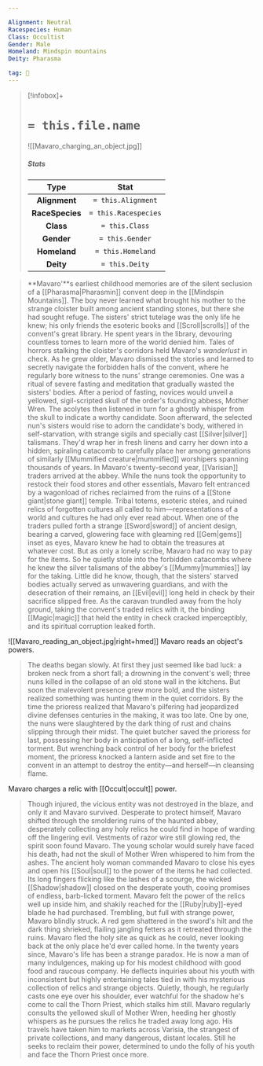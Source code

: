 ```yaml
---

Alignment: Neutral
Racespecies: Human
Class: Occultist
Gender: Male
Homeland: Mindspin mountains
Deity: Pharasma

tag: 👤️
---
```


> [!infobox]+
> #  `= this.file.name`
> ![[Mavaro_charging_an_object.jpg]]
> ##### Stats
> Type | Stat |
> :---: |:---:|
> **Alignment** | `= this.Alignment` |
> **RaceSpecies** | `= this.Racespecies` |
> **Class** | `= this.Class` |
> **Gender** | `= this.Gender` |
> **Homeland** | `= this.Homeland` |
> **Deity** | `= this.Deity` |



> **Mavaro'**s earliest childhood memories are of the silent seclusion of a [[Pharasma|Pharasmin]] convent deep in the [[Mindspin Mountains]]. The boy never learned what brought his mother to the strange cloister built among ancient standing stones, but there she had sought refuge. The sisters' strict tutelage was the only life he knew; his only friends the esoteric books and [[Scroll|scrolls]] of the convent's great library. He spent years in the library, devouring countless tomes to learn more of the world denied him.
> Tales of horrors stalking the cloister's corridors held Mavaro's *wanderlust* in check. As he grew older, Mavaro dismissed the stories and learned to secretly navigate the forbidden halls of the convent, where he regularly bore witness to the nuns' strange ceremonies. One was a ritual of severe fasting and meditation that gradually wasted the sisters' bodies. After a period of fasting, novices would unveil a yellowed, sigil-scripted skull of the order's founding abbess, Mother Wren. The acolytes then listened in turn for a ghostly whisper from the skull to indicate a worthy candidate. Soon afterward, the selected nun's sisters would rise to adorn the candidate's body, withered in self-starvation, with strange sigils and specially cast [[Silver|silver]] talismans. They'd wrap her in fresh linens and carry her down into a hidden, spiraling catacomb to carefully place her among generations of similarly [[Mummified creature|mummified]] worshipers spanning thousands of years.
> In Mavaro's twenty-second year, [[Varisian]] traders arrived at the abbey. While the nuns took the opportunity to restock their food stores and other essentials, Mavaro felt entranced by a wagonload of riches reclaimed from the ruins of a [[Stone giant|stone giant]] temple. Tribal totems, esoteric steles, and ruined relics of forgotten cultures all called to him—representations of a world and cultures he had only ever read about. When one of the traders pulled forth a strange [[Sword|sword]] of ancient design, bearing a carved, glowering face with gleaming red [[Gem|gems]] inset as eyes, Mavaro knew he had to obtain the treasures at whatever cost.
> But as only a lonely scribe, Mavaro had no way to pay for the items. So he quietly stole into the forbidden catacombs where he knew the silver talismans of the abbey's [[Mummy|mummies]] lay for the taking. Little did he know, though, that the sisters' starved bodies actually served as unwavering guardians, and with the desecration of their remains, an [[Evil|evil]] long held in check by their sacrifice slipped free. As the caravan trundled away from the holy ground, taking the convent's traded relics with it, the binding [[Magic|magic]] that held the entity in check cracked imperceptibly, and its spiritual corruption leaked forth.

![[Mavaro_reading_an_object.jpg|right+hmed]] 
 Mavaro reads an object's powers.
> The deaths began slowly. At first they just seemed like bad luck: a broken neck from a short fall; a drowning in the convent's well; three nuns killed in the collapse of an old stone wall in the kitchens. But soon the malevolent presence grew more bold, and the sisters realized something was hunting them in the quiet corridors. By the time the prioress realized that Mavaro's pilfering had jeopardized divine defenses centuries in the making, it was too late. One by one, the nuns were slaughtered by the dark thing of rust and chains slipping through their midst. The quiet butcher saved the prioress for last, possessing her body in anticipation of a long, self-inflicted torment. But wrenching back control of her body for the briefest moment, the prioress knocked a lantern aside and set fire to the convent in an attempt to destroy the entity—and herself—in cleansing flame.

 
 Mavaro charges a relic with [[Occult|occult]] power.
> Though injured, the vicious entity was not destroyed in the blaze, and only it and Mavaro survived. Desperate to protect himself, Mavaro shifted through the smoldering ruins of the haunted abbey, desperately collecting any holy relics he could find in hope of warding off the lingering evil. Vestments of razor wire still glowing red, the spirit soon found Mavaro. The young scholar would surely have faced his death, had not the skull of Mother Wren whispered to him from the ashes. The ancient holy woman commanded Mavaro to close his eyes and open his [[Soul|soul]] to the power of the items he had collected. Its long fingers flicking like the lashes of a scourge, the wicked [[Shadow|shadow]] closed on the desperate youth, cooing promises of endless, barb-licked torment. Mavaro felt the power of the relics well up inside him, and shakily reached for the [[Ruby|ruby]]-eyed blade he had purchased. Trembling, but full with strange power, Mavaro blindly struck.
> A red gem shattered in the sword's hilt and the dark thing shrieked, flailing jangling fetters as it retreated through the ruins. Mavaro fled the holy site as quick as he could, never looking back at the only place he'd ever called home.
> In the twenty years since, Mavaro's life has been a strange paradox. He is now a man of many indulgences, making up for his modest childhood with good food and raucous company. He deflects inquiries about his youth with inconsistent but highly entertaining tales tied in with his mysterious collection of relics and strange objects. Quietly, though, he regularly casts one eye over his shoulder, ever watchful for the shadow he's come to call the Thorn Priest, which stalks him still. Mavaro regularly consults the yellowed skull of Mother Wren, heeding her ghostly whispers as he pursues the relics he traded away long ago. His travels have taken him to markets across Varisia, the strangest of private collections, and many dangerous, distant locales. Still he seeks to reclaim their power, determined to undo the folly of his youth and face the Thorn Priest once more.








